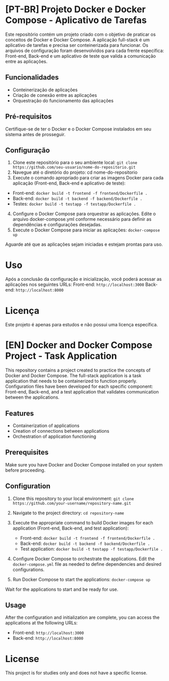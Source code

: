 # [PT-BR] Projeto Docker e Docker Compose - Aplicativo de Tarefas

Este repositório contém um projeto criado com o objetivo de praticar os conceitos de Docker e Docker Compose. A aplicação full-stack é um aplicativo de tarefas e precisa ser conteinerizada para funcionar. Os arquivos de configuração foram desenvolvidos para cada frente específica: Front-end, Back-end e um aplicativo de teste que valida a comunicação entre as aplicações.

## Funcionalidades

- Conteinerização de aplicações
- Criação de conexão entre as aplicações
- Orquestração do funcionamento das aplicações

## Pré-requisitos

Certifique-se de ter o Docker e o Docker Compose instalados em seu sistema antes de prosseguir.

## Configuração

1. Clone este repositório para o seu ambiente local: `git clone https://github.com/seu-usuario/nome-do-repositorio.git`
2. Navegue até o diretório do projeto: cd nome-do-repositorio
3. Execute o comando apropriado para criar as imagens Docker para cada aplicação (Front-end, Back-end e aplicativo de teste):
- Front-end: ` docker build -t frontend -f frontend/Dockerfile . `
- Back-end: ` docker build -t backend -f backend/Dockerfile . `
- Testes: ` docker build -t testapp -f testapp/Dockerfile . `

4. Configure o Docker Compose para orquestrar as aplicações. Edite o arquivo docker-compose.yml conforme necessário para definir as dependências e configurações desejadas.
5. Execute o Docker Compose para iniciar as aplicações: `docker-compose up`

Aguarde até que as aplicações sejam iniciadas e estejam prontas para uso.

# Uso
Após a conclusão da configuração e inicialização, você poderá acessar as aplicações nos seguintes URLs:
Front-end: `http://localhost:3000`
Back-end: `http://localhost:8000`

# Licença
Este projeto é apenas para estudos e não possui uma licença específica.

# [EN] Docker and Docker Compose Project - Task Application

This repository contains a project created to practice the concepts of Docker and Docker Compose. The full-stack application is a task application that needs to be containerized to function properly. Configuration files have been developed for each specific component: Front-end, Back-end, and a test application that validates communication between the applications.

## Features

- Containerization of applications
- Creation of connections between applications
- Orchestration of application functioning

## Prerequisites

Make sure you have Docker and Docker Compose installed on your system before proceeding.

## Configuration

1. Clone this repository to your local environment: `git clone https://github.com/your-username/repository-name.git`
2. Navigate to the project directory: `cd repository-name`
3. Execute the appropriate command to build Docker images for each application (Front-end, Back-end, and test application):
   - Front-end: `docker build -t frontend -f frontend/Dockerfile .`
   - Back-end: `docker build -t backend -f backend/Dockerfile .`
   - Test application: `docker build -t testapp -f testapp/Dockerfile .`

4. Configure Docker Compose to orchestrate the applications. Edit the `docker-compose.yml` file as needed to define dependencies and desired configurations.
5. Run Docker Compose to start the applications: `docker-compose up`

Wait for the applications to start and be ready for use.

## Usage

After the configuration and initialization are complete, you can access the applications at the following URLs:
- Front-end: `http://localhost:3000`
- Back-end: `http://localhost:8000`

# License
This project is for studies only and does not have a specific license.
